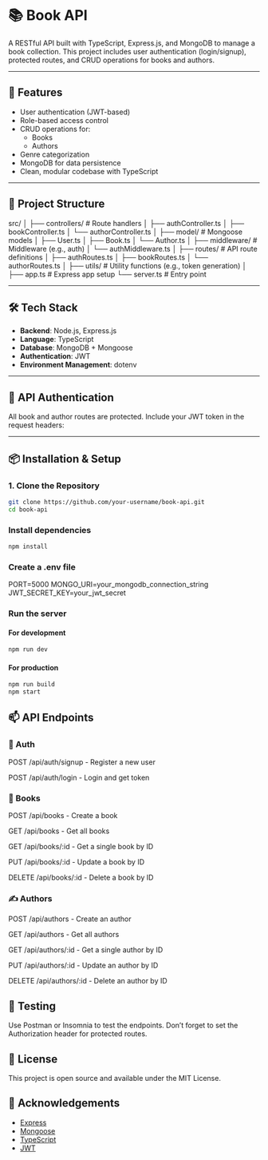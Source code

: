 # 📚 Book API

A RESTful API built with TypeScript, Express.js, and MongoDB to manage a book collection. This project includes user authentication (login/signup), protected routes, and CRUD operations for books and authors.

---

## 🚀 Features

- User authentication (JWT-based)
- Role-based access control
- CRUD operations for:
  - Books
  - Authors
- Genre categorization
- MongoDB for data persistence
- Clean, modular codebase with TypeScript

---

## 📁 Project Structure

src/ │ ├── controllers/ # Route handlers │ ├── authController.ts │ ├── bookController.ts │ └── authorController.ts │ ├── model/ # Mongoose models │ ├── User.ts │ ├── Book.ts │ └── Author.ts │ ├── middleware/ # Middleware (e.g., auth) │ └── authMiddleware.ts │ ├── routes/ # API route definitions │ ├── authRoutes.ts │ ├── bookRoutes.ts │ └── authorRoutes.ts │ ├── utils/ # Utility functions (e.g., token generation) │ ├── app.ts # Express app setup └── server.ts # Entry point

---

## 🛠️ Tech Stack

- **Backend**: Node.js, Express.js
- **Language**: TypeScript
- **Database**: MongoDB + Mongoose
- **Authentication**: JWT
- **Environment Management**: dotenv

---

## 🔐 API Authentication

All book and author routes are protected. Include your JWT token in the request headers:

---

## 📦 Installation & Setup

### 1. Clone the Repository

```bash
git clone https://github.com/your-username/book-api.git
cd book-api
```

### Install dependencies
```bash
npm install
```

### Create a .env file
PORT=5000
MONGO_URI=your_mongodb_connection_string
JWT_SECRET_KEY=your_jwt_secret

### Run the server

  #### For development
```bash
npm run dev
```

#### For production
```bash
npm run build
npm start
```
## 📫 API Endpoints

### 🔐 Auth
POST /api/auth/signup - Register a new user

POST /api/auth/login - Login and get token

### 📘 Books
POST /api/books - Create a book

GET /api/books - Get all books

GET /api/books/:id - Get a single book by ID

PUT /api/books/:id - Update a book by ID

DELETE /api/books/:id - Delete a book by ID

### ✍️ Authors
POST /api/authors - Create an author

GET /api/authors - Get all authors

GET /api/authors/:id - Get a single author by ID

PUT /api/authors/:id - Update an author by ID

DELETE /api/authors/:id - Delete an author by ID

## 🧪 Testing

Use Postman or Insomnia to test the endpoints. Don’t forget to set the Authorization header for protected routes.

## 📄 License
This project is open source and available under the MIT License.

## 🙌 Acknowledgements
- [Express](https://expressjs.com/)
- [Mongoose](https://mongoosejs.com/)
- [TypeScript](https://www.typescriptlang.org/)
- [JWT](https://jwt.io/)
